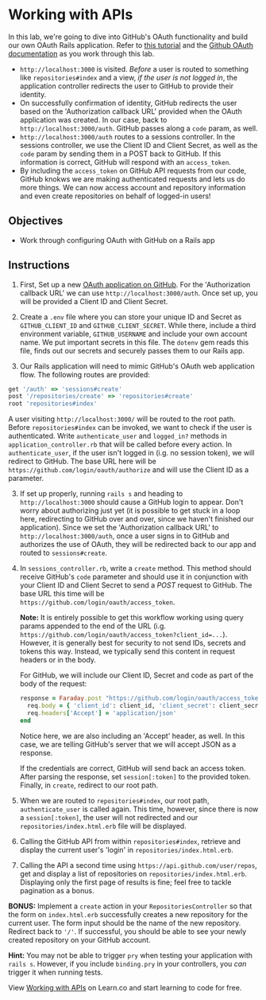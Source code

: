 # Working with APIs

In this lab, we're going to dive into GitHub's OAuth functionality and build our
own OAuth Rails application. Refer to [this tutorial][tutorial] and the
[Github OAuth documentation][oauthdoc] as you work through this lab.

- `http://localhost:3000` is visited. _Before_ a user is routed to something like
  `repositories#index` and a view, _if the user is not logged in_, the application
  controller redirects the user to GitHub to provide their identity.
- On successfully confirmation of identity, GitHub redirects the user based on the
  'Authorization callback URL' provided when the OAuth application was created. In
  our case, back to `http://localhost:3000/auth`. GitHub passes along a `code`
  param, as well.
- `http://localhost:3000/auth` routes to a sessions controller. In the sessions
  controller, we use the Client ID and Client Secret, as well as the `code` param
  by sending them in a POST back to GitHub. If this information is correct, GitHub
  will respond with an `access_token`.
- By including the `access_token` on GitHub API requests from our code, GitHub knokws
  we are making authenticated requests and lets us do more things. We can now access
  account and repository information and even create repositories on behalf of logged-in
  users!

## Objectives

- Work through configuring OAuth with GitHub on a Rails app

## Instructions

1.  First, Set up a new [OAuth application on GitHub][newoauth]. For the
    'Authorization callback URL' we can use `http://localhost:3000/auth`.
    Once set up, you will be provided a Client ID and Client Secret.

2.  Create a `.env` file where you can store your unique ID and Secret as
    `GITHUB_CLIENT_ID` and `GITHUB_CLIENT_SECRET`. While there, include a third
    environment variable, `GITHUB_USERNAME` and include your own account name.
    We put important secrets in this file. The `dotenv` gem reads this file, finds
    out our secrets and securely passes them to our Rails app.

3.  Our Rails application will need to mimic GitHub's OAuth web application flow.
    The following routes are provided:

```ruby
get '/auth' => 'sessions#create'
post '/repositories/create' => 'repositories#create'
root 'repositories#index'
```

A user visiting `http://localhost:3000/` will be routed to the root path.
Before `repositories#index` can be invoked, we want to check if the user is
authenticated. Write `authenticate_user` and `logged_in?` methods in
`application_controller.rb` that will be called before every action. In
`authenticate_user`, if the user isn't logged in (i.g. no session token), we
will redirect to GitHub. The base URL here will be
`https://github.com/login/oauth/authorize` and will use the Client ID as a
parameter.

3.  If set up properly, running `rails s` and heading to `http://localhost:3000`
    should cause a GitHub login to appear. Don't worry about authorizing just yet
    (it is possible to get stuck in a loop here, redirecting to GitHub over and
    over, since we haven't finished our application). Since we set the
    'Authorization callback URL' to `http://localhost:3000/auth`, once a user signs
    in to GitHub and authorizes the use of OAuth, they will be redirected back to
    our app and routed to `sessions#create`.

4.  In `sessions_controller.rb`, write a `create` method. This method should
    receive GitHub's `code` parameter and should use it in conjunction with your
    Client ID and Client Secret to send a _POST_ request to GitHub. The base URL
    this time will be `https://github.com/login/oauth/access_token`.

    **Note:** It is entirely possible to get this workflow working using query
    params appended to the end of the URL (i.g.
    `https://github.com/login/oauth/access_token?client_id=...`). However, it is
    generally best for security to not send IDs, secrets and tokens this way.
    Instead, we typically send this content in request headers or in the body.

    For GitHub, we will include our Client ID, Secret and code as
    part of the body of the request:

    ```ruby
    response = Faraday.post "https://github.com/login/oauth/access_token" do |req|
      req.body = { 'client_id': client_id, 'client_secret': client_secret, 'code': code }
      req.headers['Accept'] = 'application/json'
    end
    ```

    Notice here, we are also including an 'Accept' header, as well. In this
    case, we are telling GitHub's server that we will accept JSON as a response.

    If the credentials are correct, GitHub will send back an access token. After
    parsing the response, set `session[:token]` to the provided token. Finally,
    in `create`, redirect to our root path.

5.  When we are routed to `repositories#index`, our root path,
    `authenticate_user` is called again. This time, however, since there is now a
    `session[:token]`, the user will not redirected and our
    `repositories/index.html.erb` file will be displayed.

6.  Calling the GitHub API from within `repositories#index`, retrieve and display
    the current user's 'login' in `repositories/index.html.erb`.

7.  Calling the API a second time using `https://api.github.com/user/repos`, get
    and display a list of repositories on `repositories/index.html.erb`. Displaying
    only the first page of results is fine; feel free to tackle pagination as a
    bonus.

**BONUS:** Implement a `create` action in your `RepositoriesController` so that the form on
`index.html.erb` successfully creates a new repository for the current user. The
form input should be the name of the new repository. Redirect back to `'/'`. If
successful, you should be able to see your newly created repository on your
GitHub account.

**Hint:** You may not be able to trigger `pry` when testing your application with `rails s`. However, if you include `binding.pry` in your controllers, you _can_
trigger it when running tests.

<p data-visibility='hidden'>View <a href='https://learn.co/lessons/rails-github-api' title='Working with APIs'>Working with APIs</a> on Learn.co and start learning to code for free.</p>

[tutorial]: https://github.com/learn-co-curriculum/web-auth-readme
[newoauth]: https://github.com/settings/applications/new
[oauthdoc]: https://developer.github.com/apps/building-oauth-apps/authorizing-oauth-apps/
